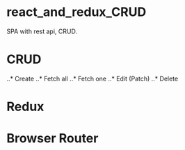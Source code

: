 # react_and_redux_CRUD
SPA with rest api, CRUD.

# CRUD
..* Create
..* Fetch all
..* Fetch one
..* Edit (Patch)
..* Delete

# Redux

# Browser Router
